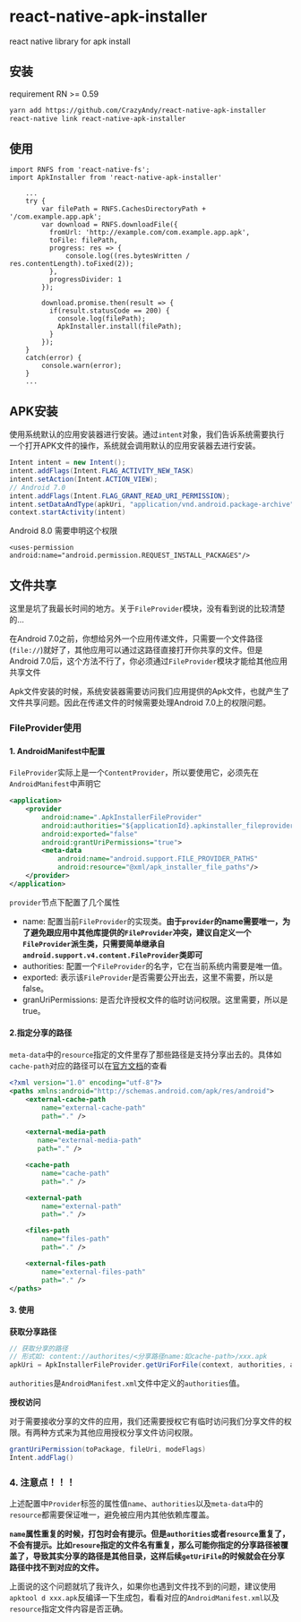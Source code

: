 # react-native-apk-installer

react native library for apk install

## 安装

requirement RN >= 0.59

```sh
yarn add https://github.com/CrazyAndy/react-native-apk-installer
react-native link react-native-apk-installer
```

## 使用

```tsx
import RNFS from 'react-native-fs';
import ApkInstaller from 'react-native-apk-installer'

    ...
    try {
        var filePath = RNFS.CachesDirectoryPath + '/com.example.app.apk';
        var download = RNFS.downloadFile({
          fromUrl: 'http://example.com/com.example.app.apk',
          toFile: filePath,
          progress: res => {
              console.log((res.bytesWritten / res.contentLength).toFixed(2));
          },
          progressDivider: 1
        });

        download.promise.then(result => {
          if(result.statusCode == 200) {
            console.log(filePath);
            ApkInstaller.install(filePath);
          }
        });
    }
    catch(error) {
        console.warn(error);
    }
    ...
```

## APK安装

使用系统默认的应用安装器进行安装。通过`intent`对象，我们告诉系统需要执行一个打开APK文件的操作，系统就会调用默认的应用安装器去进行安装。

```java
Intent intent = new Intent();
intent.addFlags(Intent.FLAG_ACTIVITY_NEW_TASK)
intent.setAction(Intent.ACTION_VIEW);
// Android 7.0
intent.addFlags(Intent.FLAG_GRANT_READ_URI_PERMISSION);
intent.setDataAndType(apkUri, "application/vnd.android.package-archive");
context.startActivity(intent)
```

Android 8.0 需要申明这个权限

```
<uses-permission android:name="android.permission.REQUEST_INSTALL_PACKAGES"/>
```

## 文件共享

这里是坑了我最长时间的地方。关于`FileProvider`模块，没有看到说的比较清楚的...

在Android 7.0之前，你想给另外一个应用传递文件，只需要一个文件路径(`file://`)就好了，其他应用可以通过这路径直接打开你共享的文件。但是Android 7.0后，这个方法不行了，你必须通过`FileProvider`模块才能给其他应用共享文件

Apk文件安装的时候，系统安装器需要访问我们应用提供的Apk文件，也就产生了文件共享问题。因此在传递文件的时候需要处理Android 7.0上的权限问题。

### FileProvider使用

#### 1. AndroidManifest中配置

`FileProvider`实际上是一个`ContentProvider`，所以要使用它，必须先在`AndroidManifest`中声明它

```xml
<application>
    <provider
        android:name=".ApkInstallerFileProvider"
        android:authorities="${applicationId}.apkinstaller_fileprovider"
        android:exported="false"
        android:grantUriPermissions="true">
        <meta-data
            android:name="android.support.FILE_PROVIDER_PATHS"
            android:resource="@xml/apk_installer_file_paths"/>
    </provider>
</application>
```

`provider`节点下配置了几个属性

* name: 配置当前`FileProvider`的实现类。**由于`provider`的name需要唯一，为了避免跟应用中其他库提供的`FileProvider`冲突，建议自定义一个`FileProvider`派生类，只需要简单继承自`android.support.v4.content.FileProvider`类即可**
* authorities: 配置一个`FileProvider`的名字，它在当前系统内需要是唯一值。
* exported: 表示该`FileProvider`是否需要公开出去，这里不需要，所以是 false。
* granUriPermissions: 是否允许授权文件的临时访问权限。这里需要，所以是 true。

#### 2.指定分享的路径

`meta-data`中的`resource`指定的文件里存了那些路径是支持分享出去的。具体如`cache-path`对应的路径可以在[官方文档](https://developer.android.com/reference/android/support/v4/content/FileProvider#SpecifyFiles)的查看

```xml
<?xml version="1.0" encoding="utf-8"?>
<paths xmlns:android="http://schemas.android.com/apk/res/android">
    <external-cache-path
        name="external-cache-path"
        path="." />

    <external-media-path 
       name="external-media-path"  
       path="." />

    <cache-path
        name="cache-path"
        path="." />

    <external-path
        name="external-path"
        path="." />

    <files-path
        name="files-path"
        path="." />

    <external-files-path
        name="external-files-path"
        path="." />
</paths>
```

#### 3. 使用

**获取分享路径**

```java
// 获取分享的路径
// 形式如: content://authorites/<分享路径name:如cache-path>/xxx.apk
apkUri = ApkInstallerFileProvider.getUriForFile(context, authorities, apkFile)
```

`authorities`是`AndroidManifest.xml`文件中定义的`authorities`值。

**授权访问**

对于需要接收分享的文件的应用，我们还需要授权它有临时访问我们分享文件的权限。有两种方式来为其他应用授权分享文件访问权限。

```java
grantUriPermission(toPackage, fileUri, modeFlags)
Intent.addFlag()
```

### 4. 注意点！！！

上述配置中`Provider`标签的属性值`name`、`authorities`以及`meta-data`中的`resource`都需要保证唯一，避免被应用内其他依赖库覆盖。

**`name`属性重复的时候，打包时会有提示。但是`authorities`或者`resource`重复了，不会有提示。比如`resoure`指定的文件名有重复，那么可能你指定的分享路径被覆盖了，导致其实分享的路径是其他目录，这样后续`getUriFile`的时候就会在分享路径中找不到对应的文件。**

上面说的这个问题就坑了我许久，如果你也遇到文件找不到的问题，建议使用`apktool d xxx.apk`反编译一下生成包，看看对应的`AndroidManifest.xml`以及`resource`指定文件内容是否正确。


